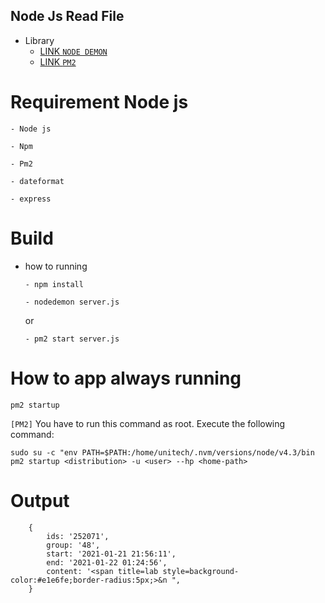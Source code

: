 ## Node Js Read File

- Library 
    - [LINK ``NODE DEMON``](https://www.npmjs.com/package/nodemon)
    - [LINK ``PM2``](https://www.npmjs.com/package/pm2)

# Requirement Node js

``- Node js``

``- Npm``

``- Pm2``

``- dateformat``

``- express``


# Build
- how to running

    ``- npm install``

    ``- nodedemon server.js ``

    or 
    
    ``- pm2 start server.js``

    
# How to app always running
``pm2 startup``

``[PM2]`` You have to run this command as root. Execute the following command:

``sudo su -c "env PATH=$PATH:/home/unitech/.nvm/versions/node/v4.3/bin pm2 startup <distribution> -u <user> --hp <home-path>``

# Output 
```
    {
        ids: '252071',
        group: '48',
        start: '2021-01-21 21:56:11',
        end: '2021-01-22 01:24:56',
        content: '<span title=lab style=background-color:#e1e6fe;border-radius:5px;>&n ",
    }
```